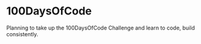 # 100DaysOfCode
Planning to take up the 100DaysOfCode Challenge and learn to code, build consistently.
